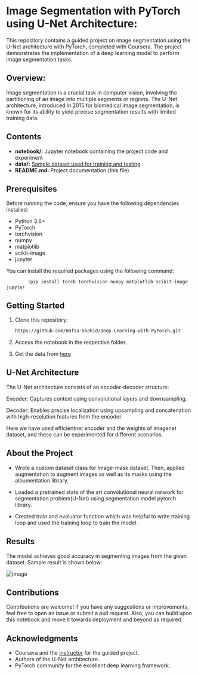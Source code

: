# Image Segmentation with PyTorch using U-Net Architecture:

This repository contains a guided project on image segmentation using the U-Net architecture with PyTorch, completed with Coursera. The project demonstrates the implementation of a deep learning model to perform image segmentation tasks.

## Overview:

Image segmentation is a crucial task in computer vision, involving the partitioning of an image into multiple segments or regions. The U-Net architecture, introduced in 2015 for biomedical image segmentation, is known for its ability to yield precise segmentation results with limited training data.

## Contents

- **notebook/:** Jupyter notebook containing the project code and experiment
- **data/:** [Sample dataset used for training and testing](https://github.com/VikramShenoy97/Human-Segmentation-Dataset)
- **README.md:** Project documentation (this file)

## Prerequisites

Before running the code, ensure you have the following dependencies installed:

- Python 3.6+
- PyTorch
- torchvision
- numpy
- matplotlib
- scikit-image
- jupyter

You can install the required packages using the following command:

            !pip install torch torchvision numpy matplotlib scikit-image jupyter
  
## Getting Started

1. Clone this repository:
   ```bash
   https://github.com/Hafsa-Shahid/Deep-Learning-with-PyTorch.git
   
2. Access the notebook in the respective folder.
  
3. Get the data from [here](https://github.com/VikramShenoy97/Human-Segmentation-Dataset)

## U-Net Architecture

The U-Net architecture consists of an encoder-decoder structure:

Encoder: Captures context using convolutional layers and downsampling.

Decoder: Enables precise localization using upsampling and concatenation with high-resolution features from the encoder.

Here we have used efficientnet encoder and the weights of imagenet dataset, and these can be experimented for different scenarios.

## About the Project

 - Wrote a custom dataset class for Image-mask dataset. Then, applied augmentation to augment images as well as its masks using the albumentation library.

 - Loaded a pretrained state of the art convolutional neural network for segmentation problem(U-Net) using segmentation model pytorch library. 

 - Created train and evaluator function which was helpful to write training loop and used the training loop to train the model.

## Results

The model achieves good accuracy in segmenting images from the given dataset. Sample result is shown below:

![image](https://github.com/user-attachments/assets/cc65137c-253c-4de0-8e31-22caf282164b)

## Contributions 
  
  Contributions are welcome! If you have any suggestions or improvements, feel free to open an issue or submit a pull request. Also, you can build upon this notebook and move it towards deployment and beyond as required.

## Acknowledgments

 - Coursera and the [instructor](https://github.com/parth1620) for the guided project.
 - Authors of the U-Net architecture.
 - PyTorch community for the excellent deep learning framework.
